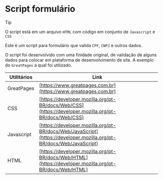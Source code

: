 # Script formulário

>[!TIP]
>O script está em um arquivo `HTML` com código em conjunto de `Javascript` e `CSS`

Este é um script para formulário que valida `CPF`, `CNPJ` e outros dados.

O script foi desenvolvido com uma finidade original, de validação de alguns dados para colocar em plataforma de desenvolvimento de site. A exemplo do `GreatPages` a qual foi utilizado.

| Utilitários |  Link |
| ------ | ------ |
|  GreatPages  | [https://www.greatpages.com.br](https://www.greatpages.com.br)
|  CSS  | [https://developer.mozilla.org/pt-BR/docs/Web/CSS](https://developer.mozilla.org/pt-BR/docs/Web/CSS)
|  Javascript  | [https://developer.mozilla.org/pt-BR/docs/Web/JavaScript](https://developer.mozilla.org/pt-BR/docs/Web/JavaScript)
|  HTML  | [https://developer.mozilla.org/pt-BR/docs/Web/HTML](https://developer.mozilla.org/pt-BR/docs/Web/HTML)
